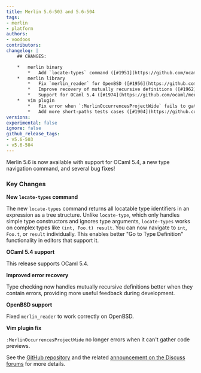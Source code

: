 ```yaml
---
title: Merlin 5.6-503 and 5.6-504
tags:
- merlin
- platform
authors:
- voodoos
contributors:
changelog: |
    ## CHANGES:

    *   merlin binary
        *   Add `locate-types` command ([#1951](https://github.com/ocaml/merlin/pull/1951))
    *   merlin library
        *   Fix `merlin_reader` for OpenBSD ([#1956](https://github.com/ocaml/merlin/pull/1956))
        *   Improve recovery of mutually recursive definitions ([#1962](https://github.com/ocaml/merlin/pull/1962), [#1963](https://github.com/ocaml/merlin/pull/1963), fixes [#1953](https://github.com/ocaml/merlin/issues/1953))
        *   Support for OCaml 5.4 ([#1974](https://github.com/ocaml/merlin/pull/1974))
    *   vim plugin
        *   Fix error when `:MerlinOccurrencesProjectWide` fails to gather code previews ([#1970](https://github.com/ocaml/merlin/pull/1970))
        *   Add more short-paths tests cases ([#1904](https://github.com/ocaml/merlin/pull/1904))
versions:
experimental: false
ignore: false
github_release_tags:
- v5.6-503
- v5.6-504
---
```


Merlin 5.6 is now available with support for OCaml 5.4, a new type navigation command, and several bug fixes!

### Key Changes

**New `locate-types` command**

The new `locate-types` command returns all locatable type identifiers in an expression as a tree structure. Unlike `locate-type`, which only handles simple type constructors and ignores type arguments, `locate-types` works on complex types like `(int, Foo.t) result`. You can now navigate to `int`, `Foo.t`, or `result` individually. This enables better "Go to Type Definition" functionality in editors that support it.

**OCaml 5.4 support**

This release supports OCaml 5.4.

**Improved error recovery**

Type checking now handles mutually recursive definitions better when they contain errors, providing more useful feedback during development.

**OpenBSD support**

Fixed `merlin_reader` to work correctly on OpenBSD.

**Vim plugin fix**

`:MerlinOccurrencesProjectWide` no longer errors when it can't gather code previews.

See the [GitHub repository](https://github.com/ocaml/merlin) and the related [announcement on the Discuss forums](https://discuss.ocaml.org/t/ann-new-releases-of-merlin-5-6-and-ocaml-lsp-1-24-0/) for more details.